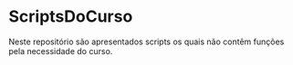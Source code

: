 # ScriptsDoCurso
Neste repositório são apresentados scripts os quais não contêm funções pela necessidade do curso.

